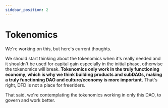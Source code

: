 ```yaml
---
sidebar_position: 2
---
```


# Tokenomics

We're working on this, but here's current thoughts.<br />

We should start thinking about the tokenomics when it's really needed and it shouldn't be used for capital gain especially in the initial phase, otherwise the tokenomics will break. **Tokenomics only work in the truly functioning economy, which is why we think building products and subDAOs, making a truly functioning DAO and culture/economy is more important.** That's right, DFD is not a place for freeriders.

That said, we're contemplating the tokenomics working in only this DAO, to govern and work better.
